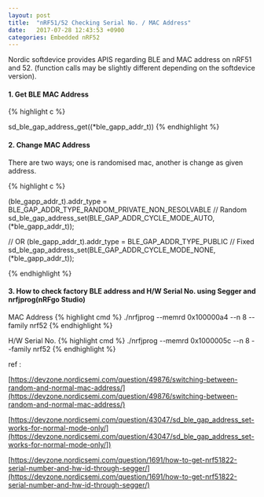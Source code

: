 ```yaml
---
layout: post
title:  "nRF51/52 Checking Serial No. / MAC Address"
date:   2017-07-28 12:43:53 +0900
categories: Embedded nRF52
---
```


Nordic softdevice provides APIS regarding BLE and MAC address on nRF51 and 52.
(function calls may be slightly different depending on the softdevice version).

#### 1. Get BLE MAC Address
{% highlight c %}

sd_ble_gap_address_get((*ble_gapp_addr_t))
{% endhighlight %}
<br>
#### 2. Change MAC Address

There are two ways; one is randomised mac, another is change as given address.

{% highlight c %}


(ble_gapp_addr_t).addr_type = BLE_GAP_ADDR_TYPE_RANDOM_PRIVATE_NON_RESOLVABLE // Random
sd_ble_gap_address_set(BLE_GAP_ADDR_CYCLE_MODE_AUTO,(*ble_gapp_addr_t));

// OR
(ble_gapp_addr_t).addr_type = BLE_GAP_ADDR_TYPE_PUBLIC // Fixed
sd_ble_gap_address_set(BLE_GAP_ADDR_CYCLE_MODE_NONE,(*ble_gapp_addr_t));

{% endhighlight %}
<br>
#### 3. How to check factory BLE address and H/W Serial No. using Segger and nrfjprog(nRFgo Studio)

MAC Address
{% highlight cmd %}
./nrfjprog --memrd 0x100000a4 --n 8 --family nrf52
{% endhighlight %}


H/W Serial No.
{% highlight cmd %}
./nrfjprog --memrd 0x1000005c --n 8 --family nrf52
{% endhighlight %}


ref :

[https://devzone.nordicsemi.com/question/49876/switching-between-random-and-normal-mac-address/](https://devzone.nordicsemi.com/question/49876/switching-between-random-and-normal-mac-address/)

[https://devzone.nordicsemi.com/question/43047/sd_ble_gap_address_set-works-for-normal-mode-only/](https://devzone.nordicsemi.com/question/43047/sd_ble_gap_address_set-works-for-normal-mode-only/])

[https://devzone.nordicsemi.com/question/1691/how-to-get-nrf51822-serial-number-and-hw-id-through-segger/](https://devzone.nordicsemi.com/question/1691/how-to-get-nrf51822-serial-number-and-hw-id-through-segger/)
